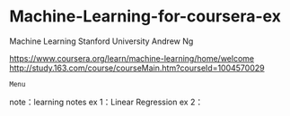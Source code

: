 # Machine-Learning-for-coursera-ex

Machine Learning
	Stanford University
	Andrew Ng

https://www.coursera.org/learn/machine-learning/home/welcome
http://study.163.com/course/courseMain.htm?courseId=1004570029

	Menu
note：learning notes
ex 1：Linear Regression 
ex 2：